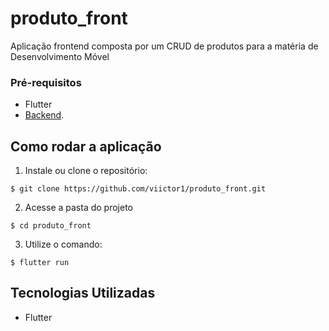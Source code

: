 # produto_front
Aplicação frontend composta por um CRUD de produtos para a matéria de Desenvolvimento Móvel

### Pré-requisitos
 - Flutter
 - [Backend](https://github.com/viictor1/produto-api).

## Como rodar a aplicação
1. Instale ou clone o repositório:
```console
$ git clone https://github.com/viictor1/produto_front.git
```
2. Acesse a pasta do projeto
```console
$ cd produto_front
```
3. Utilize o comando:
```console
$ flutter run
```

## Tecnologias Utilizadas
- Flutter
